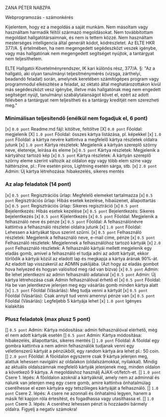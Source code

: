 ZANA PÉTER
NABZPA

Webprogramozás - számonkérés

Kijelentem, hogy ez a megoldás a saját munkám. Nem másoltam vagy használtam harmadik féltől származó megoldásokat. Nem továbbítottam megoldást hallgatótársaimnak, és nem is tettem közzé. Nem használtam mesterséges intelligencia által generált kódot, kódrészletet. Az ELTE HKR 377/A. § értelmében, ha nem megengedett segédeszközt veszek igénybe, vagy más hallgatónak nem megengedett segítséget nyújtok, a tantárgyat nem teljesíthetem.

ELTE Hallgatói Követelményrendszer, IK kari különös rész, 377/A. §: "Az a hallgató, aki olyan tanulmányi teljesítménymérés (vizsga, zárthelyi, beadandó feladat) során, amelynek keretében számítógépes program vagy programmodul elkészítése a feladat, az oktató által meghatározottakon kívül más segédeszközt vesz igénybe, illetve más hallgatónak meg nem engedett segítséget nyújt, tanulmányi szabálytalanságot követ el, ezért az adott félévben a tantárgyat nem teljesítheti és a tantárgy kreditjét nem szerezheti meg."

### Minimálisan teljesítendő (enélkül nem fogadjuk el, 6 pont)
[x] `0.0 pont` Readme.md fájl: kitöltve, feltöltve
[X] `0.0 pont` Főoldal: megjelenik
[X] `1.0 pont` Főoldal: összes kártya listázása, pl. képekkel
[x] `1.0 pont` Főoldal: a kártya nevére kattintva a megfelelő kártya részletek oldalra jutunk
[x] `1.0 pont` Kártya részletek: Megjelenik a kártyán szereplő szörny neve, életereje, leírása és eleme
[x] `0.5 pont` Kártya részletek: Megjelenik a kártyához tartozó kép
[x] `0.5 pont` Kártya részletek: A kártyán szereplő szörny eleme szerint változik az oldalon egy vagy több elem színe vagy háttérszíne, pl.: Fire esetén piros, Lightning esetén sárga, stb.
[x] `2.0 pont` Admin: Új kártya létrehozása: hibakezelés, sikeres mentés


### Az alap feladatok (14 pont)
[x] `0.5 pont` Regisztrációs űrlap: Megfelelő elemeket tartalmazza
[x] `0.5 pont` Regisztrációs űrlap: Hibás esetek kezelése, hibaüzenet, állapottartás
[x] `0.5 pont` Regisztrációs űrlap: Sikeres regisztráció
[x] `0.5 pont` Bejelentkezés: Hibás esetek kezelése
[x] `0.5 pont` Bejelentkezés: Sikeres bejelentkezés
[x] `0.5 pont` Kijelentkezés
[x] `0.5 pont` Főoldal: Megjelenik a felhasználó neve és pénze
[x] `0.5 pont` Főoldal: A felhasználónévre kattintva a felhasználó részletei oldalra jutunk
[x] `1.0 pont` Főoldal: Lehessen a kártyákat típus szerint szűrni.
[x] `0.5 pont` Felhasználó részletek: Megjelenik a felhasználó neve, e-mail címe, pénze
[x] `0.5 pont` Felhasználó részletek: Megjelennek a felhasználóhoz tartozó kártyák
[x] `2.0 pont` Felhasználó részletek: A felhasználó kártyái mellett megjelenik egy eladás gomb, amivel a felhasználó el tudja adni az adott kártyát, ekkor törlődik a kártyái közül az eladott lap és megkapja a kártya árának 90%-át. Az eladott lap visszakerül az ADMIN paklijába. (Azt hogy az eladás gombot hova helyezed és hogyan valósítod meg rád van bízva)
[x] `0.5 pont` Admin: Be lehet jelentkezni az admin felhasználó adataival
[x] `0.5 pont` Admin: Új kártya létrehozása csak Admin felhasználóval érhető el
[x] `0.5 pont` Főoldal: Ha be van jelentkezve jelenjen meg egy vásárlás gomb minden kártya alatt
[x] `1.5 pont` Főoldal (Vásárlás): Meg tudja venni a kártyát
[x] `0.5 pont` Főoldal (Vásárlás): Csak annyit tud venni amennyi pénze van
[x] `0.5 pont` Főoldal (Vásárlás): Legfeljebb 5 kártyája lehet
[x] `1.0 pont` Igényes kialakítás

### Plusz feladatok (max plusz 5 pont)
[] `0.5 pont` Admin: Kártya módosítása: admin felhasználóval elérhető, még el nem adott kártyák esetén
[] `0.5 pont` Admin: Kártya módosítása: hibakezelés, állapottartás, sikeres mentés
[] `1.0 pont` Főoldal: A főoldal egy gombra kattintva a nem admin felhasználók tudjanak venni egy véletlenszerű kártyát a pénzükből, egy random kártya ára lehet pl.: 50 coin.
[] `2.0 pont` Főoldal: A főoldalon egyszerre csak 9 kártya jelenjen meg, alattuk lehessen navigálni az oldalakon (oldalszámokkal, nyilakkal). Mindig az aktuális oldalszámnak megfelelő kártyák jelenjenek meg, minden oldalon a következő 9 kártya. A megoldáshoz használj AJAX-ot/fetch-et.
[] `1.0 pont` Csere 1. lépés: A főoldalon azoknál a kártyáknál, amely nem az adminnál és nálunk van jelenjen meg egy csere gomb, amire kattintva önhatalmúlag cserélhesse el ezen kártyára egy tetszőleges kártyáját a felhasználó. 
[] `1.0 pont` Csere 2. lépés: A csere ne azonnali és önhatalmú legyen, hanem a másik fél kapjon róla értesítést, és fogadhassa vagy utasíthassa el.
[] `1.0 pont` Csere 3. lépés: A cseréhez lehessen pénzt is hozzáadni bármely oldalra. Figyelj a negatív számokra!